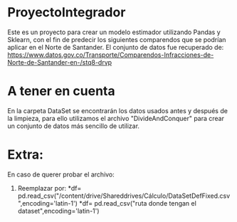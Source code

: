 # ProyectoIntegrador
Este es un proyecto para crear un modelo estimador utilizando Pandas y Sklearn, con el fin de predecir los siguientes comparendos que se podrían aplicar en el Norte de Santander. El conjunto de datos fue recuperado de: https://www.datos.gov.co/Transporte/Comparendos-Infracciones-de-Norte-de-Santander-en-/stq8-drvp
# A tener en cuenta
En la carpeta DataSet se encontrarán los datos usados antes y después de la limpieza, para ello utilizamos el archivo "DivideAndConquer" para crear un conjunto de datos más sencillo de utilizar.
# Extra:
En caso de querer probar el archivo: 
1. Reemplazar por:
*df= pd.read_csv("/content/drive/Shareddrives/Cálculo/DataSetDefFixed.csv",encoding='latin-1')
*df= pd.read_csv("ruta donde tengan el dataset",encoding='latin-1')
